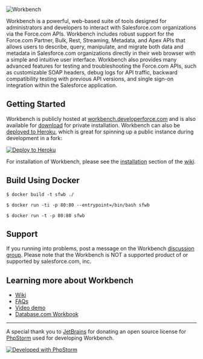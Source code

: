 ![Workbench](http://s3.amazonaws.com/dfc-wiki/en/images/b/b5/Workbench_logo.png)

Workbench is a powerful, web-based suite of tools designed for
administrators and developers to interact with Salesforce.com
organizations via the Force.com APIs. Workbench includes robust support
for the Force.com Partner, Bulk, Rest, Streaming, Metadata, and Apex APIs that allows
users to describe, query, manipulate, and migrate both data and metadata
in Salesforce.com organizations directly in their web browser with a
simple and intuitive user interface. Workbench also provides many
advanced features for testing and troubleshooting the Force.com APIs,
such as customizable SOAP headers, debug logs for API traffic, backward
compatibility testing with previous API versions, and single sign-on
integration within the Salesforce application.

Getting Started
---------------
Workbench is publicly hosted at [workbench.developerforce.com](https://workbench.developerforce.com)
and is also available for [download](https://github.com/ryanbrainard/forceworkbench/tags) for private installation.
Workbench can also be [deployed to Heroku](https://heroku.com/deploy),
which is great for spinning up a public instance during development in a fork:


[![Deploy to Heroku](https://www.herokucdn.com/deploy/button.png)](https://heroku.com/deploy)

For installation of Workbench, please see the [installation](http://wiki.developerforce.com/index.php/Workbench#Installation)
section of the [wiki](http://wiki.developerforce.com/index.php/Workbench).


Build Using Docker
----------------
```console
$ docker build -t sfwb ./
```

```console
$ docker run -ti -p 80:80 --entrypoint=/bin/bash sfwb
```

```console
$ docker run -t -p 80:80 sfwb
```



Support
-------
If you running into problems, post a message on the Workbench [discussion group](http://groups.google.com/group/forceworkbench).
Please note that the Workbench is NOT a supported product of or supported by salesforce.com, inc.

Learning more about Workbench
-----------------------------
 - [Wiki](http://wiki.developerforce.com/page/Workbench)
 - [FAQs](http://wiki.developerforce.com/page/Workbench#FAQ)
 - [Video demo](http://youtu.be/ThAxdDy4iMI)
 - [Database.com Workbook](http://www.salesforce.com/us/developer/docs/workbook_database/index.htm)

---

A special thank you to [JetBrains](http://www.jetbrains.com) for donating an open source license for [PhpStorm](http://www.jetbrains.com/phpstorm/) used for developing Workbench.

[![Developed with PhpStorm](http://www.jetbrains.com/phpstorm/documentation/phpstorm_banners/phpstorm1/phpstorm120x30_violet.gif)](http://www.jetbrains.com/phpstorm/)
